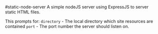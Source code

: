 #static-node-server
A simple nodeJS server using ExpressJS to server static HTML files.

This prompts for:
`directory` - The local directory which site resources are contained
`port` - The port number the server should listen on.